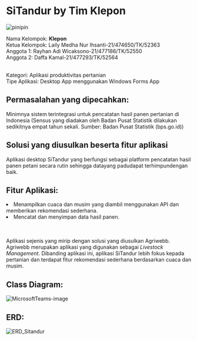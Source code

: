 # SiTandur by Tim Klepon
<img src="https://i.ytimg.com/vi/PTQwtV0wv2U/maxresdefault.jpg" alt="pinipin" title="Tanam Tanam" />


Nama Kelompok: **Klepon** <br>
Ketua Kelompok: Laily Medha Nur Ihsanti-21/474650/TK/52363<br>
Anggota 1: Rayhan Adi Wicaksono-21/477186/TK/52550<br>
Anggota 2: Daffa Kamal-21/477293/TK/52564<br>

<br> Kategori: Aplikasi produktivitas pertanian
<br> Tipe Aplikasi: Desktop App menggunakan Windows Forms App

## Permasalahan yang dipecahkan:
Minimnya sistem terintegrasi untuk pencatatan hasil panen pertanian di Indonesia (Sensus yang diadakan oleh Badan Pusat Statistik dilakukan sedikitnya empat tahun sekali. Sumber: Badan Pusat Statistik (bps.go.id))

## Solusi yang diusulkan beserta fitur aplikasi 
Aplikasi   desktop   SiTandur   yang   berfungsi   sebagai   platform pencatatan  hasil  panen  petani  secara  rutin  sehingga  datayang  padudapat terhimpundengan baik.</li>

## Fitur Aplikasi:
<li> Menampilkan cuaca dan musim yang diambil menggunakan API dan memberikan rekomendasi sederhana.</li> 
<li> Mencatat dan menyimpan data hasil panen. </li>

<br><br> Aplikasi sejenis yang mirip dengan solusi yang diusulkan Agriwebb. Agriwebb merupakan aplikasi yang digunakan  sebagai _Livestock Management_. Dibanding aplikasi ini, aplikasi SiTandur lebih fokus kepada pertanian dan terdapat fitur rekomendasi sederhana berdasarkan cuaca dan musim.

## Class Diagram:
![MicrosoftTeams-image](https://github.com/RayhanAdii/SiTandur/assets/93387102/65e27bb3-c4a9-4912-b7a3-3ffe87b8d0e1)

## ERD:
![ERD_Sitandur](https://github.com/RayhanAdii/SiTandur/assets/88720363/009a7880-98e8-47ec-adfe-881ff5ccff7d)
